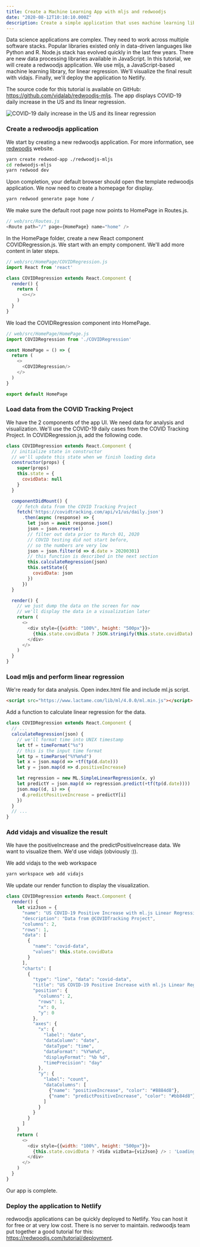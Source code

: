 ```yaml
---
title: Create a Machine Learning App with mljs and redwoodjs
date: "2020-08-12T10:10:10.000Z"
description: Create a simple application that uses machine learning library mljs on redwoodjs framework. We deploy the final application to Netlify.
---
```


Data science applications are complex. They need to work across multiple software stacks. Popular libraries existed only in data-driven languages like Python and R. Node.js stack has evolved quickly in the last few years. There are new data processing libraries available in JavaScript. In this tutorial, we will create a redwoodjs application. We use mljs, a JavaScript-based machine learning library, for linear regression. We'll visualize the final result with vidajs. Finally, we'll deploy the application to Netlify.

The source code for this tutorial is available on GitHub: https://github.com/vidalab/redwoodjs-mljs. The app displays COVID-19 daily increase in the US and its linear regression.

![COVID-19 daily increase in the US and its linear regression](/mljs-viz.png)

### Create a redwoodjs application

We start by creating a new redwoodjs application. For more information, see [redwoodjs](https://redwoodjs.com/) website.

```bash
yarn create redwood-app ./redwoodjs-mljs
cd redwoodjs-mljs
yarn redwood dev
```

Upon completion, your default browser should open the template redwoodjs application. We now need to create a homepage for display.

```bash
yarn redwood generate page home /
```

We make sure the default root page now points to HomePage in Routes.js.

```javascript
// web/src/Routes.js
<Route path="/" page={HomePage} name="home" />
```

In the HomePage folder, create a new React component COVIDRegression.js. We start with an empty component. We'll add more content in later steps.

```javascript
// web/src/HomePage/COVIDRegression.js
import React from 'react'

class COVIDRegression extends React.Component {
  render() {
    return (
      <></>
    )
  }
}
```

We load the COVIDRegression component into HomePage.

```javascript
// web/src/HomePage/HomePage.js
import COVIDRegression from './COVIDRegression'

const HomePage = () => {
  return (
    <>
      <COVIDRegression/>
    </>
  )
}

export default HomePage
```

### Load data from the COVID Tracking Project

We have the 2 components of the app UI. We need data for analysis and visualization. We'll use the COVID-19 daily cases from the COVID Tracking Project. In COVIDRegression.js, add the following code.

```javascript
class COVIDRegression extends React.Component {
  // initialize state in constructor
  // we'll update this state when we finish loading data
  constructor(props) {
    super(props)
    this.state = {
      covidData: null
    }
  }

  componentDidMount() {
    // fetch data from the COVID Tracking Project
    fetch('https://covidtracking.com/api/v1/us/daily.json')
      .then(async (response) => {
        let json = await response.json()
        json = json.reverse()
        // filter out data prior to March 01, 2020
        // COVID testing did not start before,
        // so the numbers are very low
        json = json.filter(d => d.date > 20200301)
        // this function is described in the next section
        this.calculateRegression(json)
        this.setState({
          covidData: json
        })
      })
  }

  render() {
    // we just dump the data on the screen for now
    // we'll display the data in a visualization later
    return (
      <>
        <div style={{width: "100%", height: "500px"}}>
          {this.state.covidData ? JSON.stringify(this.state.covidData) : 'Loading...'}
        </div>
      </>
    )
  }
}
```

### Load mljs and perform linear regression

We're ready for data analysis. Open index.html file and include ml.js script.

```html
<script src="https://www.lactame.com/lib/ml/4.0.0/ml.min.js"></script>
```

Add a function to calculate linear regression for the data.

```javascript
class COVIDRegression extends React.Component {
  // ...
  calculateRegression(json) {
    // we'll format time into UNIX timestamp
    let tf = timeFormat("%s")
    // this is the input time format
    let tp = timeParse("%Y%m%d")
    let x = json.map(d => +tf(tp(d.date)))
    let y = json.map(d => d.positiveIncrease)

    let regression = new ML.SimpleLinearRegression(x, y)
    let predictY = json.map(d => regression.predict(+tf(tp(d.date))))
    json.map((d, i) => {
      d.predictPositiveIncrease = predictY[i]
    })
  }
  // ...
}
```

### Add vidajs and visualize the result

We have the positiveIncrease and the predictPositiveIncrease data. We want to visualize them. We'd use vidajs (obviously :)).

We add vidajs to the web workspace

```bash
yarn workspace web add vidajs
```

We update our render function to display the visualization.

```javascript
class COVIDRegression extends React.Component {
  render() {
    let vizJson = {
      "name": "US COVID-19 Positive Increase with ml.js Linear Regression",
      "description": "Data from @COVIDTracking Project",
      "columns": 2,
      "rows": 1,
      "data": [
        {
          "name": "covid-data",
          "values": this.state.covidData
        }
      ],
      "charts": [
        {
          "type": "line", "data": "covid-data",
          "title": "US COVID-19 Positive Increase with ml.js Linear Regression",
          "position": {
            "columns": 2,
            "rows": 1,
            "x": 0,
            "y": 0
          },
          "axes": {
            "x": {
              "label": "date",
              "dataColumn": "date",
              "dataType": "time",
              "dataFormat": "%Y%m%d",
              "displayFormat": "%b %d",
              "timePrecision": "day"
            },
            "y": {
              "label": "count",
              "dataColumns": [
                {"name": "positiveIncrease", "color": "#8884d8"},
                {"name": "predictPositiveIncrease", "color": "#bb84d8"}
              ]
            }
          }
        }
      ]
    }
    return (
      <>
        <div style={{width: "100%", height: "500px"}}>
          {this.state.covidData ? <Vida vizData={vizJson} /> : 'Loading...'}
        </div>
      </>
    )
  }
}
```

Our app is complete.

### Deploy the application to Netlify

redwoodjs applications can be quickly deployed to Netlify. You can host it for free or at very low cost. There is no server to maintain. redwoodjs team put together a good tutorial for this: https://redwoodjs.com/tutorial/deployment.